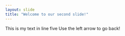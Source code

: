 ```yaml
---
layout: slide
title: "Welcome to our second slide!"
---
```

This is my text in line five
Use the left arrow to go back!
